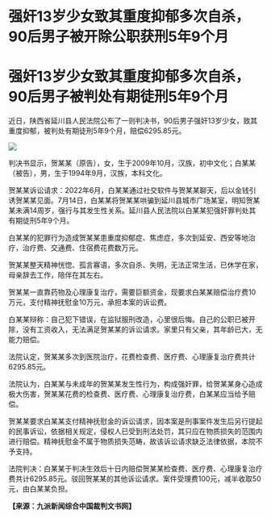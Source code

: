 # 强奸13岁少女致其重度抑郁多次自杀，90后男子被开除公职获刑5年9个月

# 强奸13岁少女致其重度抑郁多次自杀，90后男子被判处有期徒刑5年9个月

近日，陕西省延川县人民法院公布了一则判决书，90后男子强奸13岁少女，致其重度抑郁，被判处有期徒刑5年9个月，赔偿6295.85元。

![](https://inews.gtimg.com/om_bt/Oz48zlRTr6SYJ8VV5SMAxc_vCOaxD3hmhlG17skQ9s3roAA/1000)

判决书显示，贺某某（原告），女，生于2009年10月，汉族，初中文化；白某某（被告），男，生于1994年9月，汉族，本科文化。

贺某某诉讼请求：2022年6月，白某某通过社交软件与贺某某聊天，后以金钱引诱贺某某见面。7月14日，白某某将贺某某哄骗到延川县城市广场某室，明知贺某某未满14周岁，强行与其发生性关系。延川县人民法院以白某某犯强奸罪判处其有期徒刑5年9个月。

白某某的犯罪行为造成贺某某患重度抑郁症、焦虑症，多次到延安、西安等地治疗，治疗费、交通费、住宿费花费数万元。

贺某某整天精神恍惚、孤言寡语，多次自杀、失明，无法正常生活，已休学在家，母亲辞去工作，陪伴在其左右。

贺某某一直靠药物及心理康复治疗，需要巨额资金，现要求白某某赔偿治疗费10万元，支付精神抚慰金10万元，承担本案的诉讼费。

白某某辩称：自己犯下错误，在监狱服刑改造，心里很后悔。自己的公职已被开除，没有工资收入，无法满足贺某某的诉讼请求。家里只有父亲，其年龄已大，无能力赔偿。

法院认定，贺某某多次到医院治疗，花费检查费、医疗费、心理康复治疗费共计6295.85元。

法院认为，白某某与未成年的贺某某发生性行为，构成强奸罪，给贺某某身心造成极大伤害，贺某某花费的检查费、医疗费、心理康复治疗费，白某某应当给予赔偿。

贺某某要求白某某支付精神抚慰金的诉讼请求，因本案是刑事案件发生后另行提起的民事诉讼，依据相关规定，侵权人已受到刑法处罚，其只应在物质损失的范围内进行赔偿。精神抚慰金不属于物质损失范畴，故该诉讼请求缺乏法律依据，本院不予支持。

法院判决：白某某于判决生效后十日内赔偿贺某某检查费、医疗费、心理康复治疗费共计6295.85元。驳回贺某某的其他诉讼请求。案件受理费100元，减半收取50元，由白某某负担。

**【来源：九派新闻综合中国裁判文书网】**

